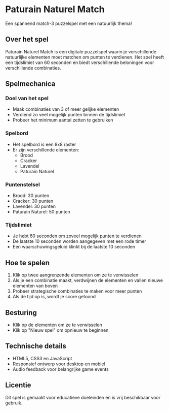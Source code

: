 # Paturain Naturel Match

Een spannend match-3 puzzelspel met een natuurlijk thema!

## Over het spel
Paturain Naturel Match is een digitale puzzelspel waarin je verschillende natuurlijke elementen moet matchen om punten te verdienen. Het spel heeft een tijdslimiet van 60 seconden en biedt verschillende beloningen voor verschillende combinaties.

## Spelmechanica

### Doel van het spel
- Maak combinaties van 3 of meer gelijke elementen
- Verdiend zo veel mogelijk punten binnen de tijdslimiet
- Probeer het minimum aantal zetten te gebruiken

### Spelbord
- Het spelbord is een 8x8 raster
- Er zijn verschillende elementen:
  - Brood
  - Cracker
  - Lavendel
  - Paturain Naturel

### Puntenstelsel
- Brood: 30 punten
- Cracker: 30 punten
- Lavendel: 30 punten
- Paturain Naturel: 50 punten

### Tijdslimiet
- Je hebt 60 seconden om zoveel mogelijk punten te verdienen
- De laatste 10 seconden worden aangegeven met een rode timer
- Een waarschuwingsgeluid klinkt bij de laatste 10 seconden

## Hoe te spelen
1. Klik op twee aangrenzende elementen om ze te verwisselen
2. Als je een combinatie maakt, verdwijnen de elementen en vallen nieuwe elementen van boven
3. Probeer strategische combinaties te maken voor meer punten
4. Als de tijd op is, wordt je score getoond

## Besturing
- Klik op de elementen om ze te verwisselen
- Klik op "Nieuw spel" om opnieuw te beginnen

## Technische details
- HTML5, CSS3 en JavaScript
- Responsief ontwerp voor desktop en mobiel
- Audio feedback voor belangrijke game events

## Licentie
Dit spel is gemaakt voor educatieve doeleinden en is vrij beschikbaar voor gebruik.
